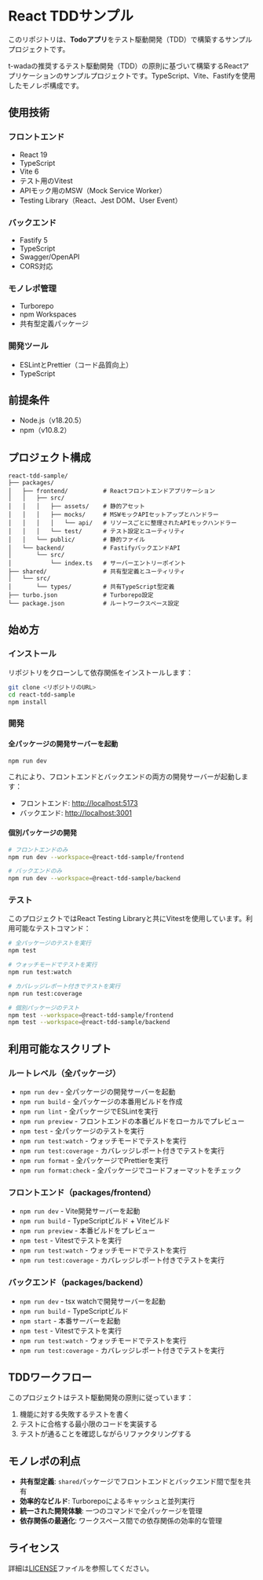 # React TDDサンプル

このリポジトリは、**Todoアプリ**をテスト駆動開発（TDD）で構築するサンプルプロジェクトです。

t-wadaの推奨するテスト駆動開発（TDD）の原則に基づいて構築するReactアプリケーションのサンプルプロジェクトです。TypeScript、Vite、Fastifyを使用したモノレポ構成です。

## 使用技術

### フロントエンド

- React 19
- TypeScript
- Vite 6
- テスト用のVitest
- APIモック用のMSW（Mock Service Worker）
- Testing Library（React、Jest DOM、User Event）

### バックエンド

- Fastify 5
- TypeScript
- Swagger/OpenAPI
- CORS対応

### モノレポ管理

- Turborepo
- npm Workspaces
- 共有型定義パッケージ

### 開発ツール

- ESLintとPrettier（コード品質向上）
- TypeScript

## 前提条件

- Node.js（v18.20.5）
- npm（v10.8.2）

## プロジェクト構成

```
react-tdd-sample/
├── packages/
│   ├── frontend/          # Reactフロントエンドアプリケーション
│   │   ├── src/
│   │   │   ├── assets/    # 静的アセット
│   │   │   ├── mocks/     # MSWモックAPIセットアップとハンドラー
│   │   │   │   └── api/   # リソースごとに整理されたAPIモックハンドラー
│   │   │   └── test/      # テスト設定とユーティリティ
│   │   └── public/        # 静的ファイル
│   └── backend/           # FastifyバックエンドAPI
│       └── src/
│           └── index.ts   # サーバーエントリーポイント
├── shared/                # 共有型定義とユーティリティ
│   └── src/
│       └── types/         # 共有TypeScript型定義
├── turbo.json             # Turborepo設定
└── package.json           # ルートワークスペース設定
```

## 始め方

### インストール

リポジトリをクローンして依存関係をインストールします：

```bash
git clone <リポジトリのURL>
cd react-tdd-sample
npm install
```

### 開発

#### 全パッケージの開発サーバーを起動

```bash
npm run dev
```

これにより、フロントエンドとバックエンドの両方の開発サーバーが起動します：

- フロントエンド: [http://localhost:5173](http://localhost:5173)
- バックエンド: [http://localhost:3001](http://localhost:3001)

#### 個別パッケージの開発

```bash
# フロントエンドのみ
npm run dev --workspace=@react-tdd-sample/frontend

# バックエンドのみ
npm run dev --workspace=@react-tdd-sample/backend
```

### テスト

このプロジェクトではReact Testing Libraryと共にVitestを使用しています。利用可能なテストコマンド：

```bash
# 全パッケージのテストを実行
npm test

# ウォッチモードでテストを実行
npm run test:watch

# カバレッジレポート付きでテストを実行
npm run test:coverage

# 個別パッケージのテスト
npm test --workspace=@react-tdd-sample/frontend
npm test --workspace=@react-tdd-sample/backend
```

## 利用可能なスクリプト

### ルートレベル（全パッケージ）

- `npm run dev` - 全パッケージの開発サーバーを起動
- `npm run build` - 全パッケージの本番用ビルドを作成
- `npm run lint` - 全パッケージでESLintを実行
- `npm run preview` - フロントエンドの本番ビルドをローカルでプレビュー
- `npm test` - 全パッケージのテストを実行
- `npm run test:watch` - ウォッチモードでテストを実行
- `npm run test:coverage` - カバレッジレポート付きでテストを実行
- `npm run format` - 全パッケージでPrettierを実行
- `npm run format:check` - 全パッケージでコードフォーマットをチェック

### フロントエンド（packages/frontend）

- `npm run dev` - Vite開発サーバーを起動
- `npm run build` - TypeScriptビルド + Viteビルド
- `npm run preview` - 本番ビルドをプレビュー
- `npm test` - Vitestでテストを実行
- `npm run test:watch` - ウォッチモードでテストを実行
- `npm run test:coverage` - カバレッジレポート付きでテストを実行

### バックエンド（packages/backend）

- `npm run dev` - tsx watchで開発サーバーを起動
- `npm run build` - TypeScriptビルド
- `npm start` - 本番サーバーを起動
- `npm test` - Vitestでテストを実行
- `npm run test:watch` - ウォッチモードでテストを実行
- `npm run test:coverage` - カバレッジレポート付きでテストを実行

## TDDワークフロー

このプロジェクトはテスト駆動開発の原則に従っています：

1. 機能に対する失敗するテストを書く
2. テストに合格する最小限のコードを実装する
3. テストが通ることを確認しながらリファクタリングする

## モノレポの利点

- **共有型定義**: `shared`パッケージでフロントエンドとバックエンド間で型を共有
- **効率的なビルド**: Turborepoによるキャッシュと並列実行
- **統一された開発体験**: 一つのコマンドで全パッケージを管理
- **依存関係の最適化**: ワークスペース間での依存関係の効率的な管理

## ライセンス

詳細は[LICENSE](./LICENSE)ファイルを参照してください。
